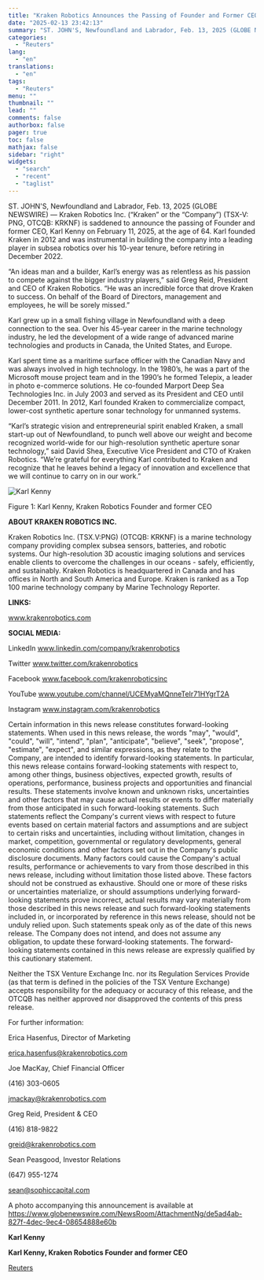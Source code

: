 ```yaml
---
title: "Kraken Robotics Announces the Passing of Founder and Former CEO, Karl Kenny"
date: "2025-02-13 23:42:13"
summary: "ST. JOHN'S, Newfoundland and Labrador, Feb. 13, 2025 (GLOBE NEWSWIRE) — Kraken Robotics Inc. (“Kraken” or the “Company”) (TSX-V: PNG, OTCQB: KRKNF) is saddened to announce the passing of Founder and former CEO, Karl Kenny on February 11, 2025, at the age of 64. Karl founded Kraken in 2012 and..."
categories:
  - "Reuters"
lang:
  - "en"
translations:
  - "en"
tags:
  - "Reuters"
menu: ""
thumbnail: ""
lead: ""
comments: false
authorbox: false
pager: true
toc: false
mathjax: false
sidebar: "right"
widgets:
  - "search"
  - "recent"
  - "taglist"
---
```


ST. JOHN'S, Newfoundland and Labrador, Feb. 13, 2025 (GLOBE NEWSWIRE) — Kraken Robotics Inc. (“Kraken” or the “Company”) (TSX-V: PNG, OTCQB: KRKNF) is saddened to announce the passing of Founder and former CEO, Karl Kenny on February 11, 2025, at the age of 64. Karl founded Kraken in 2012 and was instrumental in building the company into a leading player in subsea robotics over his 10-year tenure, before retiring in December 2022.

“An ideas man and a builder, Karl’s energy was as relentless as his passion to compete against the bigger industry players,” said Greg Reid, President and CEO of Kraken Robotics. “He was an incredible force that drove Kraken to success. On behalf of the Board of Directors, management and employees, he will be sorely missed.”

Karl grew up in a small fishing village in Newfoundland with a deep connection to the sea. Over his 45-year career in the marine technology industry, he led the development of a wide range of advanced marine technologies and products in Canada, the United States, and Europe.

Karl spent time as a maritime surface officer with the Canadian Navy and was always involved in high technology. In the 1980’s, he was a part of the Microsoft mouse project team and in the 1990’s he formed Telepix, a leader in photo e-commerce solutions. He co-founded Marport Deep Sea Technologies Inc. in July 2003 and served as its President and CEO until December 2011. In 2012, Karl founded Kraken to commercialize compact, lower-cost synthetic aperture sonar technology for unmanned systems.

“Karl’s strategic vision and entrepreneurial spirit enabled Kraken, a small start-up out of Newfoundland, to punch well above our weight and become recognized world-wide for our high-resolution synthetic aperture sonar technology,” said David Shea, Executive Vice President and CTO of Kraken Robotics. “We’re grateful for everything Karl contributed to Kraken and recognize that he leaves behind a legacy of innovation and excellence that we will continue to carry on in our work.”

![Karl Kenny](https://s3.tradingview.com/news/image/tag:reuters.com,2025-02-13:newsml_GNX1Vtb8l-356acc3034976ab212d5289bed012431-resized.jpeg)

Figure 1: Karl Kenny, Kraken Robotics Founder and former CEO

**ABOUT KRAKEN ROBOTICS INC.**

Kraken Robotics Inc. (TSX.V:PNG) (OTCQB: KRKNF) is a marine technology company providing complex subsea sensors, batteries, and robotic systems. Our high-resolution 3D acoustic imaging solutions and services enable clients to overcome the challenges in our oceans - safely, efficiently, and sustainably. Kraken Robotics is headquartered in Canada and has offices in North and South America and Europe. Kraken is ranked as a Top 100 marine technology company by Marine Technology Reporter.

**LINKS:**

www.krakenrobotics.com

**SOCIAL MEDIA:**

LinkedIn www.linkedin.com/company/krakenrobotics

Twitter www.twitter.com/krakenrobotics

Facebook www.facebook.com/krakenroboticsinc

YouTube www.youtube.com/channel/UCEMyaMQnneTeIr71HYgrT2A

Instagram www.instagram.com/krakenrobotics

Certain information in this news release constitutes forward-looking statements. When used in this news release, the words "may", "would", "could", "will", "intend", "plan", "anticipate", "believe", "seek", "propose", "estimate", "expect", and similar expressions, as they relate to the Company, are intended to identify forward-looking statements. In particular, this news release contains forward-looking statements with respect to, among other things, business objectives, expected growth, results of operations, performance, business projects and opportunities and financial results. These statements involve known and unknown risks, uncertainties and other factors that may cause actual results or events to differ materially from those anticipated in such forward-looking statements. Such statements reflect the Company's current views with respect to future events based on certain material factors and assumptions and are subject to certain risks and uncertainties, including without limitation, changes in market, competition, governmental or regulatory developments, general economic conditions and other factors set out in the Company's public disclosure documents. Many factors could cause the Company's actual results, performance or achievements to vary from those described in this news release, including without limitation those listed above. These factors should not be construed as exhaustive. Should one or more of these risks or uncertainties materialize, or should assumptions underlying forward-looking statements prove incorrect, actual results may vary materially from those described in this news release and such forward-looking statements included in, or incorporated by reference in this news release, should not be unduly relied upon. Such statements speak only as of the date of this news release. The Company does not intend, and does not assume any obligation, to update these forward-looking statements. The forward-looking statements contained in this news release are expressly qualified by this cautionary statement.

Neither the TSX Venture Exchange Inc. nor its Regulation Services Provide (as that term is defined in the policies of the TSX Venture Exchange) accepts responsibility for the adequacy or accuracy of this release, and the OTCQB has neither approved nor disapproved the contents of this press release.

For further information:

Erica Hasenfus, Director of Marketing

erica.hasenfus@krakenrobotics.com

Joe MacKay, Chief Financial Officer

(416) 303-0605

jmackay@krakenrobotics.com

Greg Reid, President & CEO

(416) 818-9822

greid@krakenrobotics.com

Sean Peasgood, Investor Relations

(647) 955-1274

sean@sophiccapital.com

A photo accompanying this announcement is available at https://www.globenewswire.com/NewsRoom/AttachmentNg/de5ad4ab-827f-4dec-9ec4-08654888e60b

**Karl Kenny**

**Karl Kenny, Kraken Robotics Founder and former CEO**

[Reuters](https://www.tradingview.com/news/reuters.com,2025-02-13:newsml_GNX1Vtb8l:0-kraken-robotics-announces-the-passing-of-founder-and-former-ceo-karl-kenny/)

